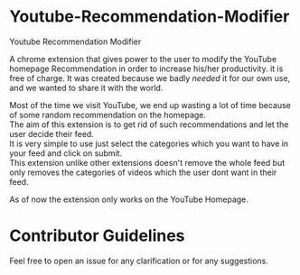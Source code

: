 # Youtube-Recommendation-Modifier
Youtube Recommendation Modifier

A chrome extension that gives power to the user to modify the YouTube homepage Recommendation in order to increase his/her productivity.
it is free of charge. It was created because we badly *needed* it for our own use, and we wanted to share it with the world.


Most of the time we visit YouTube, we end up wasting a lot of time because of some random recommendation on the homepage.  
The aim of this extension is to get rid of such recommendations and let the user decide their feed.  
It is very simple to use just select the categories which you want to have in your feed and click on submit.  
This extension unlike other extensions doesn't remove the whole feed but only removes the categories of videos which the user dont want in their feed.  

As of now the extension only works on the YouTube Homepage.  

# Contributor Guidelines
Feel free to open an issue for any clarification or for any suggestions.

